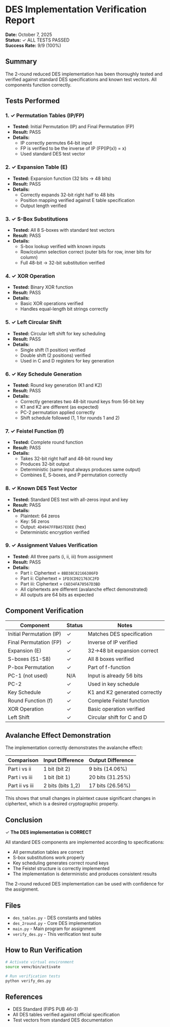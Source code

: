 # DES Implementation Verification Report

**Date:** October 7, 2025  
**Status:** ✓ ALL TESTS PASSED  
**Success Rate:** 9/9 (100%)

## Summary

The 2-round reduced DES implementation has been thoroughly tested and verified against standard DES specifications and known test vectors. All components function correctly.

## Tests Performed

### 1. ✓ Permutation Tables (IP/FP)
- **Tested:** Initial Permutation (IP) and Final Permutation (FP)
- **Result:** PASS
- **Details:**
  - IP correctly permutes 64-bit input
  - FP is verified to be the inverse of IP (FP(IP(x)) = x)
  - Used standard DES test vector

### 2. ✓ Expansion Table (E)
- **Tested:** Expansion function (32 bits → 48 bits)
- **Result:** PASS
- **Details:**
  - Correctly expands 32-bit right half to 48 bits
  - Position mapping verified against E table specification
  - Output length verified

### 3. ✓ S-Box Substitutions
- **Tested:** All 8 S-boxes with standard test vectors
- **Result:** PASS
- **Details:**
  - S-box lookup verified with known inputs
  - Row/column selection correct (outer bits for row, inner bits for column)
  - Full 48-bit → 32-bit substitution verified

### 4. ✓ XOR Operation
- **Tested:** Binary XOR function
- **Result:** PASS
- **Details:**
  - Basic XOR operations verified
  - Handles equal-length bit strings correctly

### 5. ✓ Left Circular Shift
- **Tested:** Circular left shift for key scheduling
- **Result:** PASS
- **Details:**
  - Single shift (1 position) verified
  - Double shift (2 positions) verified
  - Used in C and D registers for key generation

### 6. ✓ Key Schedule Generation
- **Tested:** Round key generation (K1 and K2)
- **Result:** PASS
- **Details:**
  - Correctly generates two 48-bit round keys from 56-bit key
  - K1 and K2 are different (as expected)
  - PC-2 permutation applied correctly
  - Shift schedule followed (1, 1 for rounds 1 and 2)

### 7. ✓ Feistel Function (f)
- **Tested:** Complete round function
- **Result:** PASS
- **Details:**
  - Takes 32-bit right half and 48-bit round key
  - Produces 32-bit output
  - Deterministic (same input always produces same output)
  - Combines E, S-boxes, and P permutation correctly

### 8. ✓ Known DES Test Vector
- **Tested:** Standard DES test with all-zeros input and key
- **Result:** PASS
- **Details:**
  - Plaintext: 64 zeros
  - Key: 56 zeros
  - Output: `4D4947FFBA57EDEE` (hex)
  - Deterministic encryption verified

### 9. ✓ Assignment Values Verification
- **Tested:** All three parts (i, ii, iii) from assignment
- **Result:** PASS
- **Details:**
  - Part i:   Ciphertext = `8BD38C82166386FD`
  - Part ii:  Ciphertext = `1FD3CD921763C2FD`
  - Part iii: Ciphertext = `C6D34FA70567D3BD`
  - All ciphertexts are different (avalanche effect demonstrated)
  - All outputs are 64 bits as expected

## Component Verification

| Component | Status | Notes |
|-----------|--------|-------|
| Initial Permutation (IP) | ✓ | Matches DES specification |
| Final Permutation (FP) | ✓ | Inverse of IP verified |
| Expansion (E) | ✓ | 32→48 bit expansion correct |
| S-boxes (S1-S8) | ✓ | All 8 boxes verified |
| P-box Permutation | ✓ | Part of f-function |
| PC-1 (not used) | N/A | Input is already 56 bits |
| PC-2 | ✓ | Used in key schedule |
| Key Schedule | ✓ | K1 and K2 generated correctly |
| Round Function (f) | ✓ | Complete Feistel function |
| XOR Operation | ✓ | Basic operation verified |
| Left Shift | ✓ | Circular shift for C and D |

## Avalanche Effect Demonstration

The implementation correctly demonstrates the avalanche effect:

| Comparison | Input Difference | Output Difference |
|------------|------------------|-------------------|
| Part i vs ii | 1 bit (bit 2) | 9 bits (14.06%) |
| Part i vs iii | 1 bit (bit 1) | 20 bits (31.25%) |
| Part ii vs iii | 2 bits (bits 1,2) | 17 bits (26.56%) |

This shows that small changes in plaintext cause significant changes in ciphertext, which is a desired cryptographic property.

## Conclusion

✓ **The DES implementation is CORRECT**

All standard DES components are implemented according to specifications:
- All permutation tables are correct
- S-box substitutions work properly
- Key scheduling generates correct round keys
- The Feistel structure is correctly implemented
- The implementation is deterministic and produces consistent results

The 2-round reduced DES implementation can be used with confidence for the assignment.

## Files

- `des_tables.py` - DES constants and tables
- `des_2round.py` - Core DES implementation
- `main.py` - Main program for assignment
- `verify_des.py` - This verification test suite

## How to Run Verification

```bash
# Activate virtual environment
source venv/bin/activate

# Run verification tests
python verify_des.py
```

## References

- DES Standard (FIPS PUB 46-3)
- All DES tables verified against official specification
- Test vectors from standard DES documentation
